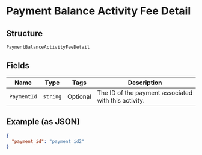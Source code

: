 
# Payment Balance Activity Fee Detail

## Structure

`PaymentBalanceActivityFeeDetail`

## Fields

| Name | Type | Tags | Description |
|  --- | --- | --- | --- |
| `PaymentId` | `string` | Optional | The ID of the payment associated with this activity. |

## Example (as JSON)

```json
{
  "payment_id": "payment_id2"
}
```

